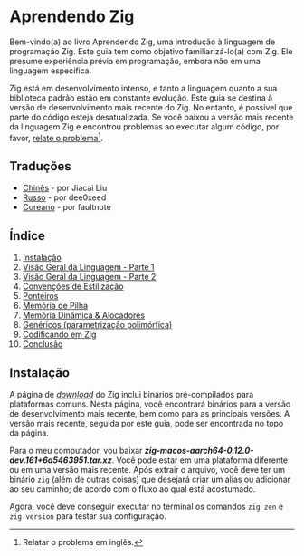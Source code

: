 # Aprendendo Zig

Bem-vindo(a) ao livro Aprendendo Zig, uma introdução à linguagem de programação Zig. Este guia tem como objetivo familiarizá-lo(a) com Zig. Ele presume experiência prévia em programação, embora não em uma linguagem específica.

Zig está em desenvolvimento intenso, e tanto a linguagem quanto a sua biblioteca padrão estão em constante evolução. Este guia se destina à versão de desenvolvimento mais recente do Zig. No entanto, é possível que parte do código esteja desatualizada. Se você baixou a versão mais recente da linguagem Zig e encontrou problemas ao executar algum código, por favor, [relate o problema](https://github.com/karlseguin/blog/issues)[^1].



## Traduções

- [Chinês](https://zigcc.github.io/learning-zig/index.html) - por Jiacai Liu
- [Russo](https://github.com/dee0xeed/learning-zig-rus/blob/main/src/ch01.md) - por dee0xeed
- [Coreano](https://faultnote.github.io/posts/learning-zig/) - por faultnote




## Índice

1. [Instalação](#instalação)
2. [Visão Geral da Linguagem - Parte 1](./01-language_overview_part_1.md)
3. [Visão Geral da Linguagem - Parte 2](./02-language_overview_part_2.md)
4. [Convenções de Estilização](./03-style_guide.md)
5. [Ponteiros](./04-pointers.md)
6. [Memória de Pilha](./05-stack_memory.md)
7. [Memória Dinâmica & Alocadores](./06-heap_memory_and_allocators.md)
8. [Genéricos (parametrização polimórfica)](./07-generics.md)
9. [Codificando em Zig](./08-coding_in_zig.md)
10. [Conclusão](./09-conclusion.md)



## Instalação

A página de [_download_](https://ziglang.org/download/) do Zig inclui binários pré-compilados para plataformas comuns. Nesta página, você encontrará binários para a versão de desenvolvimento mais recente, bem como para as principais versões. A versão mais recente, seguida por este guia, pode ser encontrada no topo da página.

Para o meu computador, vou baixar **_zig-macos-aarch64-0.12.0-dev.161+6a5463951.tar.xz_**. Você pode estar em uma plataforma diferente ou em uma versão mais recente. Após extrair o arquivo, você deve ter um binário `zig` (além de outras coisas) que desejará criar um alias ou adicionar ao seu caminho; de acordo com o fluxo ao qual está acostumado.

Agora, você deve conseguir executar no terminal os comandos `zig zen` e `zig version` para testar sua configuração.



[^1]: Relatar o problema em inglês.
